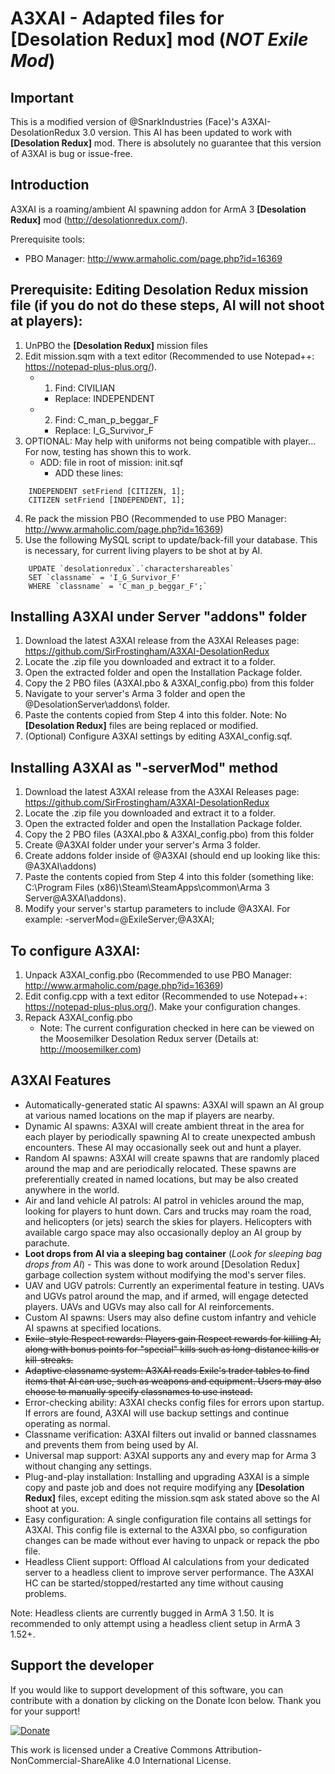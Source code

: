A3XAI - Adapted files for **[Desolation Redux]** mod (*NOT Exile Mod*)
=====

Important
---
This is a modified version of @SnarkIndustries (Face)'s A3XAI-DesolationRedux 3.0 version. This AI has been updated to work with **[Desolation Redux]** mod. There is absolutely no guarantee that this version of A3XAI is bug or issue-free.

Introduction
---
A3XAI is a roaming/ambient AI spawning addon for ArmA 3 **[Desolation Redux]** mod (http://desolationredux.com/).

Prerequisite tools:
* PBO Manager: http://www.armaholic.com/page.php?id=16369

Prerequisite: Editing Desolation Redux mission file (if you do not do these steps, AI will not shoot at players):
---
1. UnPBO the **[Desolation Redux]** mission files
2. Edit mission.sqm with a text editor (Recommended to use Notepad++: https://notepad-plus-plus.org/).
	- 1. Find: CIVILIAN
		- Replace: INDEPENDENT
	- 2. Find: C_man_p_beggar_F
		- Replace: I_G_Survivor_F
3. OPTIONAL: May help with uniforms not being compatible with player... For now, testing has shown this to work.
	- ADD: file in root of mission: init.sqf
		- ADD these lines:
```
	INDEPENDENT setFriend [CITIZEN, 1];
	CITIZEN setFriend [INDEPENDENT, 1];
```
4. Re pack the mission PBO (Recommended to use PBO Manager: http://www.armaholic.com/page.php?id=16369)
5. Use the following MySQL script to update/back-fill your database. This is necessary, for current living players to be shot at by AI.

```
	UPDATE `desolationredux`.`charactershareables` 
	SET `classname` = 'I_G_Survivor_F' 
	WHERE `classname` = 'C_man_p_beggar_F';​`
```

Installing A3XAI under Server "addons" folder
---
1. Download the latest A3XAI release from the A3XAI Releases page: https://github.com/SirFrostingham/A3XAI-DesolationRedux
2. Locate the .zip file you downloaded and extract it to a folder.
3. Open the extracted folder and open the Installation Package folder. 
4. Copy the 2 PBO files (A3XAI.pbo & A3XAI_config.pbo) from this folder
5. Navigate to your server's Arma 3 folder and open the @DesolationServer\addons\ folder.
6. Paste the contents copied from Step 4 into this folder. Note: No **[Desolation Redux]** files are being replaced or modified.
7. (Optional) Configure A3XAI settings by editing A3XAI_config.sqf.

Installing A3XAI as "-serverMod" method
---
1. Download the latest A3XAI release from the A3XAI Releases page: https://github.com/SirFrostingham/A3XAI-DesolationRedux
2. Locate the .zip file you downloaded and extract it to a folder.
3. Open the extracted folder and open the Installation Package folder. 
4. Copy the 2 PBO files (A3XAI.pbo & A3XAI_config.pbo) from this folder
5. Create @A3XAI folder under your server's Arma 3 folder.
6. Create addons folder inside of @A3XAI (should end up looking like this: @A3XAI\addons)
7. Paste the contents copied from Step 4 into this folder (something like: C:\Program Files (x86)\Steam\SteamApps\common\Arma 3 Server\@A3XAI\addons).
8. Modify your server's startup parameters to include @A3XAI. For example: -serverMod=@ExileServer;@A3XAI;

To configure A3XAI:
---
1. Unpack A3XAI_config.pbo (Recommended to use PBO Manager: http://www.armaholic.com/page.php?id=16369)
2. Edit config.cpp with a text editor (Recommended to use Notepad++: https://notepad-plus-plus.org/). Make your configuration changes.
3. Repack A3XAI_config.pbo
	- Note: The current configuration checked in here can be viewed on the Moosemilker Desolation Redux server (Details at: http://moosemilker.com)

A3XAI Features
---
* Automatically-generated static AI spawns: A3XAI will spawn an AI group at various named locations on the map if players are nearby.
* Dynamic AI spawns: A3XAI will create ambient threat in the area for each player by periodically spawning AI to create unexpected ambush encounters. These AI may occasionally seek out and hunt a player.
* Random AI spawns: A3XAI will create spawns that are randomly placed around the map and are periodically relocated. These spawns are preferentially created in named locations, but may be also created anywhere in the world.
* Air and land vehicle AI patrols: AI patrol in vehicles around the map, looking for players to hunt down. Cars and trucks may roam the road, and helicopters (or jets) search the skies for players. Helicopters with available cargo space may also occasionally deploy an AI group by parachute.
* **Loot drops from AI via a sleeping bag container** (*Look for sleeping bag drops from AI*) - This was done to work around [Desolation Redux] garbage collection system without modifying the mod's server files.
* UAV and UGV patrols: Currently an experimental feature in testing. UAVs and UGVs patrol around the map, and if armed, will engage detected players. UAVs and UGVs may also call for AI reinforcements.
* Custom AI spawns: Users may also define custom infantry and vehicle AI spawns at specified locations.
* ~~Exile-style Respect rewards: Players gain Respect rewards for killing AI, along with bonus points for "special" kills such as long-distance kills or kill-streaks.~~
* ~~Adaptive classname system: A3XAI reads Exile's trader tables to find items that AI can use, such as weapons and equipment. Users may also choose to manually specify classnames to use instead.~~
* Error-checking ability: A3XAI checks config files for errors upon startup. If errors are found, A3XAI will use backup settings and continue operating as normal.
* Classname verification: A3XAI filters out invalid or banned classnames and prevents them from being used by AI.
* Universal map support: A3XAI supports any and every map for Arma 3 without changing any settings.
* Plug-and-play installation: Installing and upgrading A3XAI is a simple copy and paste job and does not require modifying any **[Desolation Redux]** files, except editing the mission.sqm ask stated above so the AI shoot at you.
* Easy configuration: A single configuration file contains all settings for A3XAI. This config file is external to the A3XAI pbo, so configuration changes can be made without ever having to unpack or repack the pbo file.
* Headless Client support: Offload AI calculations from your dedicated server to a headless client to improve server performance. The A3XAI HC can be started/stopped/restarted any time without causing problems.

Note: Headless clients are currently bugged in ArmA 3 1.50. It is recommended to only attempt using a headless client setup in ArmA 3 1.52+.
	
Support the developer
---
If you would like to support development of this software, you can contribute with a donation by clicking on the Donate Icon below. Thank you for your support!

[![Donate](https://www.paypalobjects.com/en_US/i/btn/btn_donate_LG.gif)](https://www.paypal.com/cgi-bin/webscr?cmd=_s-xclick&hosted_button_id=PXV8MLB5KR5WG)

This work is licensed under a Creative Commons Attribution-NonCommercial-ShareAlike 4.0 International License.
